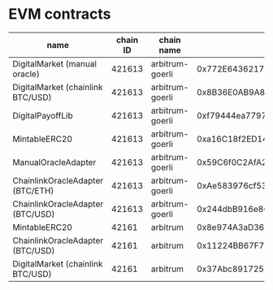 # EVM contracts

| name                              | chain ID | chain name      | address                                    | deploy tx                                                          |
| --------------------------------- | -------- | --------------- | ------------------------------------------ | ------------------------------------------------------------------ |
| DigitalMarket (manual oracle)     | 421613   | arbitrum-goerli | 0x772E64362178408BB15128896bd64Ba0528978c3 | 0x5cfa02f7c656a79305c3e328b57483080d4edcde0e9fd51a88ed2442a74fac8d |
| DigitalMarket (chainlink BTC/USD) | 421613   | arbitrum-goerli | 0x8B36E0AB9A81052089029BF731Bd2615bcDe1AC8 | 0x75914cf65498dbc8f09b1f4d3af9575f7461d790c45bfcc3526bbd6123be40fb |
| DigitalPayoffLib                  | 421613   | arbitrum-goerli | 0xf79444ea7797469606299Fc0a7126231Cd91440D | 0x6d5225a370e930785e906b5639098c167d1a8a506c10b2499d03cab3900bc89f |
| MintableERC20                     | 421613   | arbitrum-goerli | 0xa16C18f2ED14338F9E5F572E7991220D470574c3 | 0xaba388fe9d331e4499afd13f9620477d02c56ef086935c5a972989c6ae409069 |
| ManualOracleAdapter               | 421613   | arbitrum-goerli | 0x59C6f0C2AfA229964E5E24A85ca9c88D04AA6f2c | 0xd56ec14d6bb33a4a48308039584ab6b34028041da444cf3802e036b76c934b11 |
| ChainlinkOracleAdapter (BTC/ETH)  | 421613   | arbitrum-goerli | 0xAe583976cf53c4d8155d84bed524F4b5fdfDFab5 | 0x54da27c5f5f1737afe5e58dfc2ab381251f05f815ebd8fa346ab82528e3c4405 |
| ChainlinkOracleAdapter (BTC/USD)  | 421613   | arbitrum-goerli | 0x244dbB916e8627e6353a9C60db96c891CA7F6D65 | 0xdfef8a381633ef3ac9d5134c3bde1ac0b4e9579bfc4433b1483b90a827ff77ba |
| MintableERC20                     | 42161    | arbitrum        | 0x8e974A3aD362Ef92B75a635BE90D620A542E5927 | 0x934cf7738d342928967c66453360168c372b4b57641cb210fc77950a4ed333a7 |
| ChainlinkOracleAdapter (BTC/USD)  | 42161    | arbitrum        | 0x11224BB67F7DB61d4376A14b58dF67f9AF2004C4 | 0x1e94a9421c5f4f065e2929ce7373bcf58b8e9873bea6d00d81f6adf518dd503d |
| DigitalMarket (chainlink BTC/USD) | 42161    | arbitrum        | 0x37Abc8917250529E94869a5050deeE62542de20D | 0x458c3457d299cd3b7d0807a22f356fb968e65b71fc30c2e64a7deed90da5c43f |
